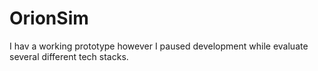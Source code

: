 # OrionSim

I hav a working prototype however I paused development while evaluate several different tech stacks.
